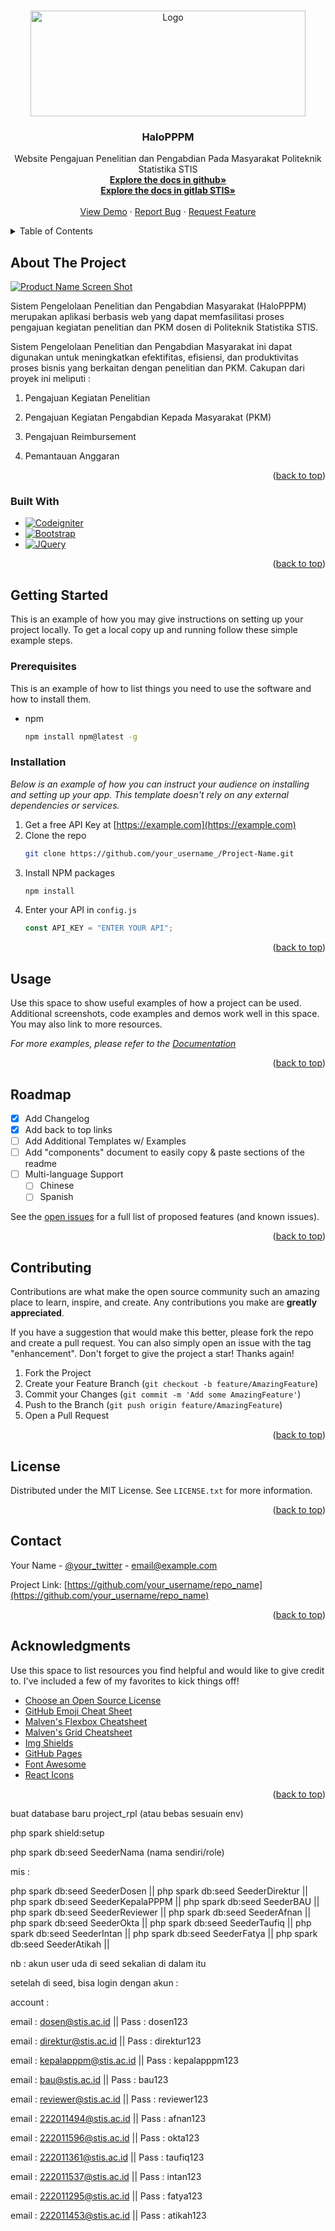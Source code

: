 <!-- Improved compatibility of back to top link: See: https://github.com/LpgTeam/FrontEnd_PPPM_2/pull/73 -->

<a name="readme-top"></a>

<!--
*** Thanks for checking out the Best-README-Template. If you have a suggestion
*** that would make this better, please fork the repo and create a pull request
*** or simply open an issue with the tag "enhancement".
*** Don't forget to give the project a star!
*** Thanks again! Now go create something AMAZING! :D
-->

<!-- PROJECT SHIELDS -->
<!--
*** I'm using markdown "reference style" links for readability.
*** Reference links are enclosed in brackets [ ] instead of parentheses ( ).
*** See the bottom of this document for the declaration of the reference variables
*** for contributors-url, forks-url, etc. This is an optional, concise syntax you may use.
*** https://www.markdownguide.org/basic-syntax/#reference-style-links
-->

<!-- [![Contributors][contributors-shield]][contributors-url]
[![Forks][forks-shield]][forks-url]
[![Stargazers][stars-shield]][stars-url]
[![Issues][issues-shield]][issues-url]
[![MIT License][license-shield]][license-url]
[![LinkedIn][linkedin-shield]][linkedin-url] -->

<!-- PROJECT LOGO -->
<br />
<div align="center">
  <a href="https://github.com/LpgTeam/FrontEnd_PPPM_2">
    <img src="public/bgpppm_readme.png" alt="Logo" width="440" height="169">
  </a>

  <h3 align="center">HaloPPPM</h3>

  <p align="center">
    Website Pengajuan Penelitian dan Pengabdian Pada Masyarakat Politeknik Statistika STIS
    <br />
    <a href="https://github.com/LpgTeam/FrontEnd_PPPM_2"><strong>Explore the docs in github»</strong></a>
    <br />
    <a href="https://git.stis.ac.id/aljaffarsyah/pppm_pengajuan"><strong>Explore the docs in gitlab STIS»</strong></a>
    <br />
    <br />
    <a href="https://github.com/LpgTeam/FrontEnd_PPPM_2">View Demo</a>
    ·
    <a href="https://github.com/LpgTeam/FrontEnd_PPPM_2/issues">Report Bug</a>
    ·
    <a href="https://github.com/LpgTeam/FrontEnd_PPPM_2/issues">Request Feature</a>
  </p>
</div>

<!-- TABLE OF CONTENTS -->
<details>
  <summary>Table of Contents</summary>
  <ol>
    <li>
      <a href="#about-the-project">About The Project</a>
      <ul>
        <li><a href="#built-with">Built With</a></li>
      </ul>
    </li>
    <li>
      <a href="#getting-started">Getting Started</a>
      <ul>
        <li><a href="#prerequisites">Prerequisites</a></li>
        <li><a href="#installation">Installation</a></li>
      </ul>
    </li>
    <li><a href="#usage">Usage</a></li>
    <li><a href="#roadmap">Roadmap</a></li>
    <li><a href="#contributing">Contributing</a></li>
    <li><a href="#license">License</a></li>
    <li><a href="#contact">Contact</a></li>
    <li><a href="#acknowledgments">Acknowledgments</a></li>
  </ol>
</details>

<!-- ABOUT THE PROJECT -->

## About The Project

[![Product Name Screen Shot][product-screenshot]](https://pengajuan.stis.ac.id)

Sistem Pengelolaan Penelitian dan Pengabdian Masyarakat (HaloPPPM) merupakan aplikasi berbasis web yang dapat memfasilitasi proses pengajuan kegiatan penelitian dan PKM dosen di Politeknik Statistika STIS.

Sistem Pengelolaan Penelitian dan Pengabdian Masyarakat ini dapat digunakan untuk meningkatkan efektifitas, efisiensi, dan produktivitas proses bisnis yang berkaitan dengan penelitian dan PKM. Cakupan dari proyek ini meliputi :

1. Pengajuan Kegiatan Penelitian

2. Pengajuan Kegiatan Pengabdian Kepada Masyarakat (PKM)

3. Pengajuan Reimbursement

4. Pemantauan Anggaran

<!-- There are many great README templates available on GitHub; however, I didn't find one that really suited my needs so I created this enhanced one. I want to create a README template so amazing that it'll be the last one you ever need -- I think this is it.

Here's why:

- Your time should be focused on creating something amazing. A project that solves a problem and helps others
- You shouldn't be doing the same tasks over and over like creating a README from scratch
- You should implement DRY principles to the rest of your life :smile:

Of course, no one template will serve all projects since your needs may be different. So I'll be adding more in the near future. You may also suggest changes by forking this repo and creating a pull request or opening an issue. Thanks to all the people have contributed to expanding this template!

Use the `BLANK_README.md` to get started. -->

<p align="right">(<a href="#readme-top">back to top</a>)</p>

### Built With

<!-- This section should list any major frameworks/libraries used to bootstrap your project. Leave any add-ons/plugins for the acknowledgements section. Here are a few examples. -->

<!-- - [![Next][next.js]][next-url]
- [![React][react.js]][react-url]
- [![Vue][vue.js]][vue-url]
- [![Angular][angular.io]][angular-url]
- [![Svelte][svelte.dev]][svelte-url]
- [![Laravel][laravel.com]][laravel-url] -->

- [![Codeigniter][codeigniter.com]][codeigniter-url]
- [![Bootstrap][bootstrap.com]][bootstrap-url]
- [![JQuery][jquery.com]][jquery-url]

<p align="right">(<a href="#readme-top">back to top</a>)</p>

<!-- GETTING STARTED -->

## Getting Started

This is an example of how you may give instructions on setting up your project locally.
To get a local copy up and running follow these simple example steps.

### Prerequisites

This is an example of how to list things you need to use the software and how to install them.

- npm
  ```sh
  npm install npm@latest -g
  ```

### Installation

_Below is an example of how you can instruct your audience on installing and setting up your app. This template doesn't rely on any external dependencies or services._

1. Get a free API Key at [https://example.com](https://example.com)
2. Clone the repo
   ```sh
   git clone https://github.com/your_username_/Project-Name.git
   ```
3. Install NPM packages
   ```sh
   npm install
   ```
4. Enter your API in `config.js`
   ```js
   const API_KEY = "ENTER YOUR API";
   ```

<p align="right">(<a href="#readme-top">back to top</a>)</p>

<!-- USAGE EXAMPLES -->

## Usage

Use this space to show useful examples of how a project can be used. Additional screenshots, code examples and demos work well in this space. You may also link to more resources.

_For more examples, please refer to the [Documentation](https://example.com)_

<p align="right">(<a href="#readme-top">back to top</a>)</p>

<!-- ROADMAP -->

## Roadmap

- [x] Add Changelog
- [x] Add back to top links
- [ ] Add Additional Templates w/ Examples
- [ ] Add "components" document to easily copy & paste sections of the readme
- [ ] Multi-language Support
  - [ ] Chinese
  - [ ] Spanish

See the [open issues](https://github.com/LpgTeam/FrontEnd_PPPM_2/issues) for a full list of proposed features (and known issues).

<p align="right">(<a href="#readme-top">back to top</a>)</p>

<!-- CONTRIBUTING -->

## Contributing

Contributions are what make the open source community such an amazing place to learn, inspire, and create. Any contributions you make are **greatly appreciated**.

If you have a suggestion that would make this better, please fork the repo and create a pull request. You can also simply open an issue with the tag "enhancement".
Don't forget to give the project a star! Thanks again!

1. Fork the Project
2. Create your Feature Branch (`git checkout -b feature/AmazingFeature`)
3. Commit your Changes (`git commit -m 'Add some AmazingFeature'`)
4. Push to the Branch (`git push origin feature/AmazingFeature`)
5. Open a Pull Request

<p align="right">(<a href="#readme-top">back to top</a>)</p>

<!-- LICENSE -->

## License

Distributed under the MIT License. See `LICENSE.txt` for more information.

<p align="right">(<a href="#readme-top">back to top</a>)</p>

<!-- CONTACT -->

## Contact

Your Name - [@your_twitter](https://twitter.com/your_username) - email@example.com

Project Link: [https://github.com/your_username/repo_name](https://github.com/your_username/repo_name)

<p align="right">(<a href="#readme-top">back to top</a>)</p>

<!-- ACKNOWLEDGMENTS -->

## Acknowledgments

Use this space to list resources you find helpful and would like to give credit to. I've included a few of my favorites to kick things off!

- [Choose an Open Source License](https://choosealicense.com)
- [GitHub Emoji Cheat Sheet](https://www.webpagefx.com/tools/emoji-cheat-sheet)
- [Malven's Flexbox Cheatsheet](https://flexbox.malven.co/)
- [Malven's Grid Cheatsheet](https://grid.malven.co/)
- [Img Shields](https://shields.io)
- [GitHub Pages](https://pages.github.com)
- [Font Awesome](https://fontawesome.com)
- [React Icons](https://react-icons.github.io/react-icons/search)

<p align="right">(<a href="#readme-top">back to top</a>)</p>

<!-- MARKDOWN LINKS & IMAGES -->
<!-- https://www.markdownguide.org/basic-syntax/#reference-style-links -->

[contributors-shield]: https://img.shields.io/github/contributors/othneildrew/Best-README-Template.svg?style=for-the-badge
[contributors-url]: https://github.com/LpgTeam/FrontEnd_PPPM_2/graphs/contributors
[forks-shield]: https://img.shields.io/github/forks/othneildrew/Best-README-Template.svg?style=for-the-badge
[forks-url]: https://github.com/LpgTeam/FrontEnd_PPPM_2/network/members
[stars-shield]: https://img.shields.io/github/stars/othneildrew/Best-README-Template.svg?style=for-the-badge
[stars-url]: https://github.com/LpgTeam/FrontEnd_PPPM_2/stargazers
[issues-shield]: https://img.shields.io/github/issues/othneildrew/Best-README-Template.svg?style=for-the-badge
[issues-url]: https://github.com/LpgTeam/FrontEnd_PPPM_2/issues
[license-shield]: https://img.shields.io/github/license/othneildrew/Best-README-Template.svg?style=for-the-badge
[license-url]: https://github.com/LpgTeam/FrontEnd_PPPM_2/blob/master/LICENSE.txt
[linkedin-shield]: https://img.shields.io/badge/-LinkedIn-black.svg?style=for-the-badge&logo=linkedin&colorB=555
[linkedin-url]: https://linkedin.com/in/othneildrew
[product-screenshot]: public/screenshot.png
[next.js]: https://img.shields.io/badge/next.js-000000?style=for-the-badge&logo=nextdotjs&logoColor=white
[next-url]: https://nextjs.org/
[react.js]: https://img.shields.io/badge/React-20232A?style=for-the-badge&logo=react&logoColor=61DAFB
[react-url]: https://reactjs.org/
[vue.js]: https://img.shields.io/badge/Vue.js-35495E?style=for-the-badge&logo=vuedotjs&logoColor=4FC08D
[vue-url]: https://vuejs.org/
[angular.io]: https://img.shields.io/badge/Angular-DD0031?style=for-the-badge&logo=angular&logoColor=white
[angular-url]: https://angular.io/
[svelte.dev]: https://img.shields.io/badge/Svelte-4A4A55?style=for-the-badge&logo=svelte&logoColor=FF3E00
[svelte-url]: https://svelte.dev/
[laravel.com]: https://img.shields.io/badge/Laravel-FF2D20?style=for-the-badge&logo=laravel&logoColor=white
[laravel-url]: https://laravel.com
[bootstrap.com]: https://img.shields.io/badge/Bootstrap-563D7C?style=for-the-badge&logo=bootstrap&logoColor=white
[bootstrap-url]: https://getbootstrap.com
[jquery.com]: https://img.shields.io/badge/jQuery-0769AD?style=for-the-badge&logo=jquery&logoColor=white
[jquery-url]: https://jquery.com
[codeigniter.com]: https://img.shields.io/badge/CodeIgniter-%23EF4223.svg?style=for-the-badge&logo=codeIgniter&logoColor=white
[codeigniter-url]: https://codeigniter.com

buat database baru project_rpl (atau bebas sesuain env)

php spark shield:setup

php spark db:seed SeederNama (nama sendiri/role)

mis :

php spark db:seed SeederDosen ||
php spark db:seed SeederDirektur ||
php spark db:seed SeederKepalaPPPM ||
php spark db:seed SeederBAU ||
php spark db:seed SeederReviewer ||
php spark db:seed SeederAfnan ||
php spark db:seed SeederOkta ||
php spark db:seed SeederTaufiq ||
php spark db:seed SeederIntan ||
php spark db:seed SeederFatya ||
php spark db:seed SeederAtikah ||

nb :
akun user uda di seed sekalian di dalam itu

setelah di seed, bisa login dengan akun :

account :

email : dosen@stis.ac.id
|| Pass : dosen123

email : direktur@stis.ac.id
|| Pass : direktur123

email : kepalapppm@stis.ac.id
|| Pass : kepalapppm123

email : bau@stis.ac.id
|| Pass : bau123

email : reviewer@stis.ac.id
|| Pass : reviewer123

email : 222011494@stis.ac.id
|| Pass : afnan123

email : 222011596@stis.ac.id
|| Pass : okta123

email : 222011361@stis.ac.id
|| Pass : taufiq123

email : 222011537@stis.ac.id
|| Pass : intan123

email : 222011295@stis.ac.id
|| Pass : fatya123

email : 222011453@stis.ac.id
|| Pass : atikah123
